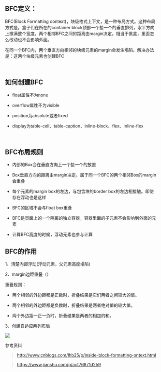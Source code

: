 ## BFC定义：

BFC(Block Formatting context)，块级格式上下文，是一种布局方式。这种布局方式是，盒子们在所在的container block顶部一个接一个的垂直排列，水平方向上撑满整个宽度，两个相邻BFC之间的距离由margin决定。相当于黑盒，里面怎么改动也不会影响外面。

在同一个BFC内，两个垂直方向相邻的块级元素的margin会发生塌陷。解决办法是：这两个块级元素也创建BFC

<br>

## 如何创建BFC

* float属性不为none

* overflow属性不为visible

* position为absolute或者fixed

* display为table-cell、table-caption、inline-block、flex、inline-flex

<br>

## BFC布局规则

* 内部的Box会在垂直方向上一个接一个的放置

* Box垂直方向的距离由margin决定。属于同一个BFC的两个相邻Box的margin会重叠

* 每个元素的margin box的左边，与包含块的border box的左边相接触。即使存在浮动也是这样

* BFC的区域不会与float box重叠

* BFC是页面上的一个隔离的独立容器，容器里面的子元素不会影响到外面的元素

* 计算BFC高度的时候，浮动元素也参与计算

## BFC的作用

1、清楚内部浮动(浮动元素，父元素高度塌陷)

2、margin边距重叠（）

重叠规则：

* 两个相邻的外边距都是正数时，折叠结果是它们两者之间较大的值。

* 两个相邻的外边距都是负数时，折叠结果是两者绝对值的较大值。

* 两个外边距一正一负时，折叠结果是两者的相加的和。

3、创建自适应两列布局

![](http://ww1.sinaimg.cn/large/006FubJZgy1frkjkt5tvrj30i60c8wi8.jpg)


参考资料

> http://www.cnblogs.com/lhb25/p/inside-block-formatting-ontext.html

> https://www.jianshu.com/p/acf76871d259
